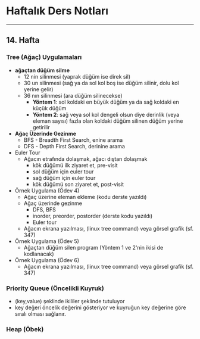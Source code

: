 # Haftalık Ders Notları
---
## 14. Hafta

### Tree (Ağaç) Uygulamaları

* **ağaçtan düğüm silme**
  * 12 nin silinmesi (yaprak düğüm ise direk sil)
  * 30 un silinmesi (sağ ya da sol kol boş ise düğüm silinir, dolu kol yerine gelir)
  * 36 nın silinmesi (ara düğüm silinecekse)
    * __Yöntem 1__: sol koldaki en büyük düğüm ya da sağ koldaki en küçük düğüm
    * __Yöntem 2__: sağ veya sol kol dengeli olsun diye derinlik (veya eleman sayısı) fazla olan koldaki düğüm silinen düğüm yerine getirilir
* **Ağaç Üzerinde Gezinme**
    * BFS - Breadth First Search, enine arama
    * DFS - Depth First Search, derinine arama
* Euler Tour
    * Ağacın etrafında dolaşmak, ağacı dıştan dolaşmak
        * kök düğümü ilk ziyaret et, pre-visit
        * sol düğüm için euler tour
        * sağ düğüm için euler tour
        * kök düğümü son ziyaret et, post-visit
* Örnek Uygulama (Ödev 4)
    * Ağaç üzerine eleman ekleme (kodu derste yazıldı)
    * Ağaç üzerinde gezinme
        * DFS, BFS
        * inorder, preorder, postorder (derste kodu yazıldı)
        * Euler tour
    * Ağacın ekrana yazılması, (linux tree command) veya görsel grafik (sf. 347)
* Örnek Uygulama (Ödev 5)
    * Ağaçtan düğüm silen program (Yöntem 1 ve 2'nin ikisi de kodlanacak)
* Örnek Uygulama (Ödev 6)
    * Ağacın ekrana yazılması, (linux tree command) veya görsel grafik (sf. 347)

### Priority Queue (Öncelikli Kuyruk)

* (key,value) şeklinde ikililer şeklinde tutuluyor
* key değeri öncelik değerini gösteriyor ve kuyruğun key değerine göre sıralı olması sağlanır.

### Heap (Öbek)
